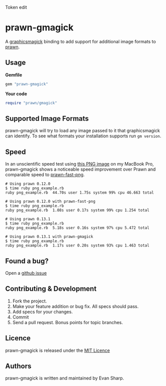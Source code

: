 Token edit

# prawn-gmagick

A [graphicsmagick](http:////www.graphicsmagick.org/) binding to add support for
additional image formats to [prawn](https://github.com/prawnpdf/prawn).

## Usage

**Gemfile**

```ruby
gem "prawn-gmagick"
```

**Your code**

```ruby
require "prawn/gmagick"
```

## Supported Image Formats
prawn-gmagick will try to load any image passed to it that graphicsmagick can
identify. To see what formats your installation supports run `gm version`.

## Speed
In an unscientific speed test using [this PNG image](https://github.com/prawnpdf/png-testing/blob/master/book.png)
on my MacBook Pro, prawn-gmagick shows a noticeable speed improvement
over Prawn and comparable speed to [prawn-fast-png](https://github.com/amberbit/prawn-fast-png).

```
# Using prawn 0.12.0
$ time ruby png_example.rb
ruby png_example.rb  44.70s user 1.75s system 99% cpu 46.663 total

# Using prawn 0.12.0 with prawn-fast-png
$ time ruby png_example.rb
ruby png_example.rb  1.08s user 0.17s system 99% cpu 1.254 total

# Using prawn 0.13.1
$ time ruby png_example.rb
ruby png_example.rb  5.18s user 0.16s system 97% cpu 5.472 total

# Using prawn 0.13.1 with prawn-gmagick
$ time ruby png_example.rb
ruby png_example.rb  1.17s user 0.20s system 93% cpu 1.463 total

```

## Found a bug?
Open a [github issue](https://github.com/packetmonkey/prawn-gmagick/issues)

## Contributing & Development
1. Fork the project.
2. Make your feature addition or bug fix. All specs should pass.
3. Add specs for your changes.
4. Commit
5. Send a pull request. Bonus points for topic branches.

## Licence
prawn-gmagick is released under the [MIT Licence](http://choosealicense.com/licenses/mit/)

## Authors
prawn-gmagick is written and maintained by Evan Sharp.
